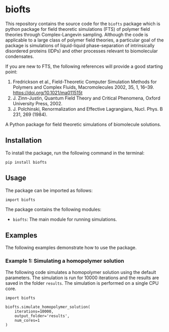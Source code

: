 # biofts

This repository contains the source code for the `biofts` package which is python package for field theoretic simulations (FTS) of polymer field theories through Complex-Langevin sampling. Although the code is applicable to a large class of polymer field theories, a particular goal of the package is simulations of liquid-liquid phase-separation of intrinsically disordered proteins (IDPs) and other processes relevant to biomolecular condensates. 

If you are new to FTS, the following references will provide a good starting point:

1. Fredrickson et al., Field-Theoretic Computer Simulation Methods for Polymers and Complex Fluids, Macromolecules 2002, 35, 1, 16–39. <hlink>https://doi.org/10.1021/ma011515t</hlink>
2. J. Zinn-Justin, Quantum Field Theory and Critical Phenomena, Oxford University Press, 2002.
3. J. Polchinski, Renormalization and Effective Lagrangians, Nucl. Phys. B 231, 269 (1984).





A Python package for field theoretic simulations of biomolecule solutions. 

## Installation
To install the package, run the following command in the terminal:
```
pip install biofts
```
## Usage
The package can be imported as follows:
```
import biofts
```
The package contains the following modules:
* `biofts`: The main module for running simulations.


## Examples
The following examples demonstrate how to use the package.

### Example 1: Simulating a homopolymer solution

The following code simulates a homopolymer solution using the default parameters. The simulation is run for 10000 iterations and the results are saved in the folder `results`. The simulation is performed on a single CPU core.
```
import biofts

biofts.simulate_homopolymer_solution(
    iterations=10000,
    output_folder='results',
    num_cores=1
)
```
